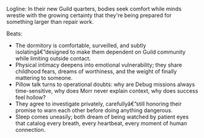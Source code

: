 ﻿---
series: 1
novella: 2
file: S1N2_CH08
type: chapter
pov: Dual close
setting: Guild dormitory - deepening intimacy and doubt
word_target_min: 1201
word_target_max: 2299
status: outline
---
Logline: In their new Guild quarters, bodies seek comfort while minds wrestle with the growing certainty that they're being prepared for something larger than repair work.

Beats:
- The dormitory is comfortable, surveilled, and subtly isolatingâ€”designed to make them dependent on Guild community while limiting outside contact.
- Physical intimacy deepens into emotional vulnerability; they share childhood fears, dreams of worthiness, and the weight of finally mattering to someone.
- Pillow talk turns to operational doubts: why are Debug missions always time-sensitive, why does Morr never explain context, why does success feel hollow?
- They agree to investigate privately, carefullyâ€”still honoring their promise to warn each other before doing anything dangerous.
- Sleep comes uneasily; both dream of being watched by patient eyes that catalog every breath, every heartbeat, every moment of human connection.
